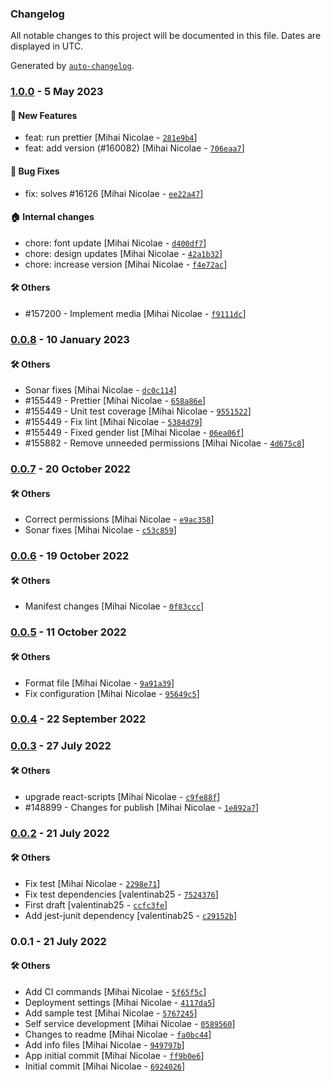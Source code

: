 ### Changelog

All notable changes to this project will be documented in this file. Dates are displayed in UTC.

Generated by [`auto-changelog`](https://github.com/CookPete/auto-changelog).

### [1.0.0](https://github.com/eea/eionet2-self-service/compare/0.0.8...1.0.0) - 5 May 2023

#### :rocket: New Features

- feat: run prettier [Mihai Nicolae - [`281e9b4`](https://github.com/eea/eionet2-self-service/commit/281e9b4a6adb4b4a10451768b82119803fce909a)]
- feat: add version (#160082) [Mihai Nicolae - [`706eaa7`](https://github.com/eea/eionet2-self-service/commit/706eaa7a68accc309b2b75ee3f3f0e64c0113cbd)]

#### :bug: Bug Fixes

- fix: solves #16126 [Mihai Nicolae - [`ee22a47`](https://github.com/eea/eionet2-self-service/commit/ee22a479b7d07d8341cd78f57a03cf59996c6125)]

#### :house: Internal changes

- chore: font update [Mihai Nicolae - [`d400df7`](https://github.com/eea/eionet2-self-service/commit/d400df7dc59817f46b65d6ee8240f6665abebd59)]
- chore: design updates [Mihai Nicolae - [`42a1b32`](https://github.com/eea/eionet2-self-service/commit/42a1b32bc9cb1d54052d70643f9ffb36e24e24fe)]
- chore: increase version [Mihai Nicolae - [`f4e72ac`](https://github.com/eea/eionet2-self-service/commit/f4e72ac6254bd0199e8108d43060cfcf14817e64)]

#### :hammer_and_wrench: Others

- #157200 - Implement media [Mihai Nicolae - [`f9111dc`](https://github.com/eea/eionet2-self-service/commit/f9111dca852bbd2dde7f0c6e38c3b07b35ed9440)]
### [0.0.8](https://github.com/eea/eionet2-self-service/compare/0.0.7...0.0.8) - 10 January 2023

#### :hammer_and_wrench: Others

- Sonar fixes [Mihai Nicolae - [`dc0c114`](https://github.com/eea/eionet2-self-service/commit/dc0c1147acf584a53288a6502368758739eafee0)]
- #155449 - Prettier [Mihai Nicolae - [`658a86e`](https://github.com/eea/eionet2-self-service/commit/658a86e31197870ead97d05b0d2830428db31ab5)]
- #155449 - Unit test coverage [Mihai Nicolae - [`9551522`](https://github.com/eea/eionet2-self-service/commit/9551522aa0fed6d1a39467f5db325f8ababc9325)]
- #155449 - Fix lint [Mihai Nicolae - [`5384d79`](https://github.com/eea/eionet2-self-service/commit/5384d797aac7ba1acebf690ae43c986ea301313a)]
- #155449 - Fixed gender list [Mihai Nicolae - [`06ea06f`](https://github.com/eea/eionet2-self-service/commit/06ea06fd9161ce06600638330bd0a51cdf7611b6)]
- #155882 - Remove unneeded permissions [Mihai Nicolae - [`4d675c8`](https://github.com/eea/eionet2-self-service/commit/4d675c8e96caec477e1a59d0e4c7d6e50314c14b)]
### [0.0.7](https://github.com/eea/eionet2-self-service/compare/0.0.6...0.0.7) - 20 October 2022

#### :hammer_and_wrench: Others

- Correct permissions [Mihai Nicolae - [`e9ac358`](https://github.com/eea/eionet2-self-service/commit/e9ac358e91a2f4a9e29f67fdb947e6318d4a3e85)]
- Sonar fixes [Mihai Nicolae - [`c53c859`](https://github.com/eea/eionet2-self-service/commit/c53c859911e966c271a6d5626cc7c99624516a29)]
### [0.0.6](https://github.com/eea/eionet2-self-service/compare/0.0.5...0.0.6) - 19 October 2022

#### :hammer_and_wrench: Others

- Manifest changes [Mihai Nicolae - [`0f83ccc`](https://github.com/eea/eionet2-self-service/commit/0f83ccc8050d8807ea2c4c0ed7411243731de48f)]
### [0.0.5](https://github.com/eea/eionet2-self-service/compare/0.0.4...0.0.5) - 11 October 2022

#### :hammer_and_wrench: Others

- Format file [Mihai Nicolae - [`9a91a39`](https://github.com/eea/eionet2-self-service/commit/9a91a39642d5ab8a165f813d2295a33b61dacd88)]
- Fix configuration [Mihai Nicolae - [`95649c5`](https://github.com/eea/eionet2-self-service/commit/95649c58c6797fa7de9b8f79c282d0d90705085b)]
### [0.0.4](https://github.com/eea/eionet2-self-service/compare/0.0.3...0.0.4) - 22 September 2022

### [0.0.3](https://github.com/eea/eionet2-self-service/compare/0.0.2...0.0.3) - 27 July 2022

#### :hammer_and_wrench: Others

- upgrade react-scripts [Mihai Nicolae - [`c9fe88f`](https://github.com/eea/eionet2-self-service/commit/c9fe88f60288746a0a1ccefe036998f9dfa56d49)]
- #148899 - Changes for publish [Mihai Nicolae - [`1e892a7`](https://github.com/eea/eionet2-self-service/commit/1e892a72cad682835b2687d8d9769e907f28d0a8)]
### [0.0.2](https://github.com/eea/eionet2-self-service/compare/0.0.1...0.0.2) - 21 July 2022

#### :hammer_and_wrench: Others

- Fix test [Mihai Nicolae - [`2298e71`](https://github.com/eea/eionet2-self-service/commit/2298e71fa17bd3759f6fea34182378a74dee1e07)]
- Fix test dependencies [valentinab25 - [`7524376`](https://github.com/eea/eionet2-self-service/commit/7524376ca9731079130678246dc4bb0c59e5c222)]
- First draft [valentinab25 - [`ccfc3fe`](https://github.com/eea/eionet2-self-service/commit/ccfc3fe037f4887d8cef4c36257bd1a06bb6bf45)]
- Add jest-junit dependency [valentinab25 - [`c29152b`](https://github.com/eea/eionet2-self-service/commit/c29152b2c7353051dfe8f3c0def7494ac5d241bb)]
### 0.0.1 - 21 July 2022

#### :hammer_and_wrench: Others

- Add CI commands [Mihai Nicolae - [`5f65f5c`](https://github.com/eea/eionet2-self-service/commit/5f65f5cab2d8aebeb71aafb6b8acd3b88a91de17)]
- Deployment settings [Mihai Nicolae - [`4117da5`](https://github.com/eea/eionet2-self-service/commit/4117da5198bf2d9d28509fa266d3caf7b9ec306b)]
- Add sample test [Mihai Nicolae - [`5767245`](https://github.com/eea/eionet2-self-service/commit/57672453d28c9b5323ddc0165528f973d6e6c85a)]
- Self service development [Mihai Nicolae - [`0589560`](https://github.com/eea/eionet2-self-service/commit/05895602085a04ac4aa4e53e99eaef938269a23d)]
- Changes to readme [Mihai Nicolae - [`fa0bc44`](https://github.com/eea/eionet2-self-service/commit/fa0bc4470ac680c3855fb0d441ff85b8feb892d3)]
- Add info files [Mihai Nicolae - [`949797b`](https://github.com/eea/eionet2-self-service/commit/949797bca2091526a36faf94e927a5536cd3cab0)]
- App initial commit [Mihai Nicolae - [`ff9b0e6`](https://github.com/eea/eionet2-self-service/commit/ff9b0e686670c9884fa5c4874a5ef004ba6a9ded)]
- Initial commit [Mihai Nicolae - [`6924026`](https://github.com/eea/eionet2-self-service/commit/69240260fca47ffedc1788bf588da3f56c4e558b)]
